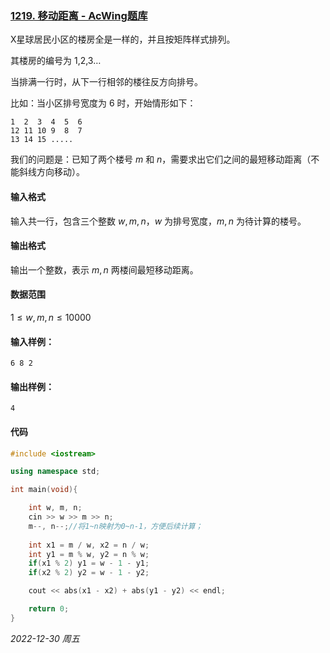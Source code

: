 ### [1219. 移动距离 - AcWing题库](https://www.acwing.com/problem/content/1221/)

X星球居民小区的楼房全是一样的，并且按矩阵样式排列。

其楼房的编号为 1,2,3…

当排满一行时，从下一行相邻的楼往反方向排号。

比如：当小区排号宽度为 6 时，开始情形如下：

```
1  2  3  4  5  6
12 11 10 9  8  7
13 14 15 .....
```

我们的问题是：已知了两个楼号 $m$ 和 $n$，需要求出它们之间的最短移动距离（不能斜线方向移动）。

#### 输入格式

输入共一行，包含三个整数 $w,m,n$，$w$ 为排号宽度，$m,n$ 为待计算的楼号。

#### 输出格式

输出一个整数，表示 $m,n$ 两楼间最短移动距离。

#### 数据范围

$1≤w,m,n≤10000$

#### 输入样例：

```
6 8 2
```

#### 输出样例：

```
4
```

#### 代码

```cpp
#include <iostream>

using namespace std;

int main(void){

    int w, m, n;
    cin >> w >> m >> n;
    m--, n--;//将1~n映射为0~n-1，方便后续计算；
    
    int x1 = m / w, x2 = n / w;
    int y1 = m % w, y2 = n % w;
    if(x1 % 2) y1 = w - 1 - y1;
    if(x2 % 2) y2 = w - 1 - y2;

    cout << abs(x1 - x2) + abs(y1 - y2) << endl;

    return 0;
}
```


*2022-12-30 周五*
